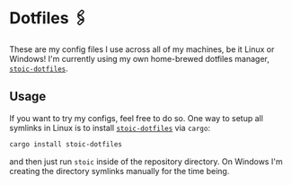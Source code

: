 # Dotfiles 🖇️

These are my config files I use across all of my machines, be it Linux or Windows! I'm currently using my
own home-brewed dotfiles manager, [`stoic-dotfiles`](https://github.com/luizmugnaini/stoic).

## Usage

If you want to try my configs, feel free to do so. One way to setup all symlinks in Linux is to install
[`stoic-dotfiles`](https://crates.io/crates/stoic-dotfiles) via `cargo`:
```bash
cargo install stoic-dotfiles
```
and then just run `stoic` inside of the repository directory. On Windows I'm creating the directory
symlinks manually for the time being.
